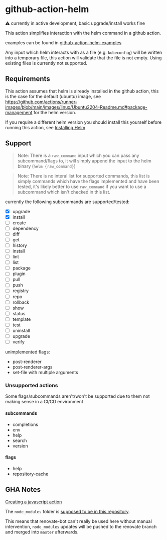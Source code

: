 # github-action-helm

:warning: currently in active development, basic upgrade/install works fine

This action simplifies interaction with the helm command in a github action.

examples can be found in [github-action-helm-examples](https://github.com/openalcoholics/github-action-helm-examples)

Any input which helm interacts with as a file (e.g. `kubeconfig`) will be written into a temporary file, this action will validate that the file is not empty. Using existing files is currently not supported.

## Requirements

This action assumes that helm is already installed in the github action, this is the case for the default (ubuntu) image, see https://github.com/actions/runner-images/blob/main/images/linux/Ubuntu2204-Readme.md#package-management for the helm version.

If you require a different helm version you should install this yourself before running this action, see [Installing Helm](https://helm.sh/docs/intro/install/)

## Support

> Note: There is a `raw_command` input which you can pass any subcommand/flags to, it will simply append the input to the helm binary (`helm {raw_command}`)

> Note: There is no interal list for supported commands, this list is simply commands which have the flags implemented and have been tested, it's likely better to use `raw_command` if you want to use a subcommand which isn't checked in this list.

currently the following subcommands are supported/tested:

- [x] upgrade
- [x] install
- [ ] create
- [ ] dependency
- [ ] diff
- [ ] get
- [ ] history
- [ ] install
- [ ] lint
- [ ] list
- [ ] package
- [ ] plugin
- [ ] pull
- [ ] push
- [ ] registry
- [ ] repo
- [ ] rollback
- [ ] show
- [ ] status
- [ ] template
- [ ] test
- [ ] uninstall
- [ ] upgrade
- [ ] verify

unimplemented flags:

- post-renderer
- post-renderer-args
- set-file with multiple arguments

### Unsupported actions

Some flags/subcommands aren't/won't be supported due to them not making sense in a CI/CD environment


#### subcommands

- completions
- env
- help
- search
- version

#### flags

- help
- repository-cache

## GHA Notes

[Creating a javascript action](https://docs.github.com/en/actions/creating-actions/creating-a-javascript-action)

The `node_modules` folder is [supposed to be in this repository](https://docs.github.com/en/actions/creating-actions/creating-a-javascript-action#commit-tag-and-push-your-action-to-github).

This means that renovate-bot can't really be used here without manual intervention, `node_modules` updates will be pushed to the renovate branch and merged into `master` afterwards.
